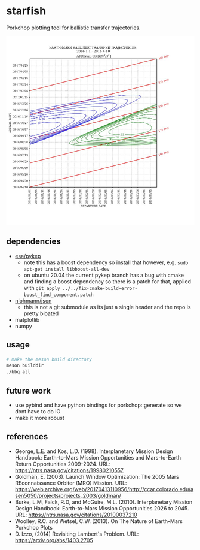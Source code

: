 # starfish 

Porkchop plotting tool for ballistic transfer trajectories.

<p align="center"><img src="https://raw.githubusercontent.com/nonballistic/bbq/master/plots/porkchop.jpg"/></p>

## dependencies

- [esa/pykep](https://github.com/esa/pykep/)
    - note this has a boost dependency so install that however, e.g. `sudo apt-get install libboost-all-dev` 
    - on ubuntu 20.04 the current pykep branch has a bug with cmake and finding a boost dependency so there is a patch for that, applied with `git apply ../../fix-cmake-build-error-boost_find_component.patch`
- [nlohmann/json](https://github.com/nlohmann/json)
    - this is not a git submodule as its just a single header and the repo is pretty bloated
- matplotlib
- numpy

## usage

```bash
# make the meson build directory
meson builddir
./bbq all
```

## future work

- use pybind and have python bindings for porkchop::generate so we dont have to do IO
- make it more robust

## references

* George, L.E. and Kos, L.D. (1998). Interplanetary Mission Design Handbook: Earth-to-Mars Mission Opportunities and Mars-to-Earth Return Opportunities 2009-2024. URL: https://ntrs.nasa.gov/citations/19980210557
* Goldman, E. (2003). Launch Window Optimization: The 2005 Mars REconnaissance Orbiter (MRO) Mission. URL: https://web.archive.org/web/20170413110956/http://ccar.colorado.edu/asen5050/projects/projects_2003/goldman/
* Burke, L.M, Falck, R.D, and McGuire, M.L. (2010). Interplanetary Mission Design Handbook: Earth-to-Mars Mission Opportunities 2026 to 2045. URL: https://ntrs.nasa.gov/citations/20100037210
* Woolley, R.C. and Wetsel, C.W. (2013). On The Nature of Earth-Mars Porkchop Plots
* D. Izzo, (2014) Revisiting Lambert's Problem. URL: https://arxiv.org/abs/1403.2705
